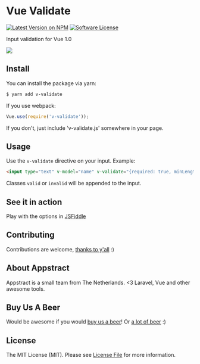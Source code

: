 # Vue Validate

[![Latest Version on NPM](https://img.shields.io/npm/v/v-validate.svg?style=flat-square)](https://npmjs.com/package/v-validate)
[![Software License](https://img.shields.io/badge/license-MIT-brightgreen.svg?style=flat-square)](LICENSE.md)

Input validation for Vue 1.0

[![](https://gifyu.com/images/inaction.gif)](https://gifyu.com/image/SZQV)

## Install

You can install the package via yarn:

```bash
$ yarn add v-validate
```
If you use webpack:
```js
Vue.use(require('v-validate'));
```
If you don't, just include 'v-validate.js' somewhere in your page.

## Usage

Use the `v-validate` directive on your input.
Example:

```html
<input type="text" v-model="name" v-validate="{required: true, minLength: 5}">
```
Classes `valid` or `invalid` will be appended to the input.

## See it in action

Play with the options in [JSFiddle](https://jsfiddle.net/2pyx98Lr/1/)

## Contributing

Contributions are welcome, [thanks to y'all](https://github.com/appstract/:package_name/graphs/contributors) :)

## About Appstract

Appstract is a small team from The Netherlands. <3 Laravel, Vue and other awesome tools.

## Buy Us A Beer

Would be awesome if you would [buy us a beer](https://www.paypal.me/teamappstract/10)! Or [a lot of beer](https://www.patreon.com/appstract) :)

## License

The MIT License (MIT). Please see [License File](LICENSE.md) for more information.
